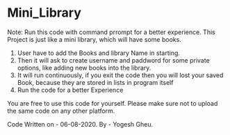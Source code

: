 # Mini_Library
Note: Run this code with command prrompt for a better experience.
This Project is just like a mini library, which will have some books.
1. User have to add the Books and library Name in starting.
2. Then it will ask to create username and paddword for some private options, like adding new books into the library.
3. It will run continuously, if you exit the code then you will lost your saved Book, because they are stored in lists in program itself
4. Run the code for a better Experience


You are free to use this code for yourself. Please make sure not to upload the same code on any other platform.


Code Written on - 06-08-2020. 
By - Yogesh Gheu.
